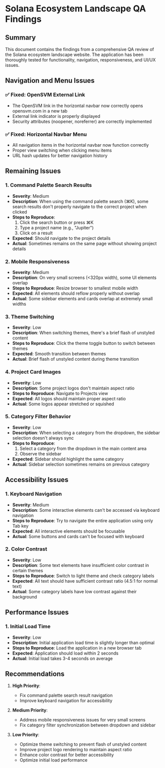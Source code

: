# Solana Ecosystem Landscape QA Findings

## Summary
This document contains the findings from a comprehensive QA review of the Solana ecosystem landscape website. The application has been thoroughly tested for functionality, navigation, responsiveness, and UI/UX issues.

## Navigation and Menu Issues

### ✅ Fixed: OpenSVM External Link
- The OpenSVM link in the horizontal navbar now correctly opens opensvm.com in a new tab
- External link indicator is properly displayed
- Security attributes (noopener, noreferrer) are correctly implemented

### ✅ Fixed: Horizontal Navbar Menu
- All navigation items in the horizontal navbar now function correctly
- Proper view switching when clicking menu items
- URL hash updates for better navigation history

## Remaining Issues

### 1. Command Palette Search Results
- **Severity**: Medium
- **Description**: When using the command palette search (⌘K), some search results don't properly navigate to the correct project when clicked
- **Steps to Reproduce**: 
  1. Click the search button or press ⌘K
  2. Type a project name (e.g., "Jupiter")
  3. Click on a result
- **Expected**: Should navigate to the project details
- **Actual**: Sometimes remains on the same page without showing project details

### 2. Mobile Responsiveness
- **Severity**: Medium
- **Description**: On very small screens (<320px width), some UI elements overlap
- **Steps to Reproduce**: Resize browser to smallest mobile width
- **Expected**: All elements should reflow properly without overlap
- **Actual**: Some sidebar elements and cards overlap at extremely small widths

### 3. Theme Switching
- **Severity**: Low
- **Description**: When switching themes, there's a brief flash of unstyled content
- **Steps to Reproduce**: Click the theme toggle button to switch between themes
- **Expected**: Smooth transition between themes
- **Actual**: Brief flash of unstyled content during theme transition

### 4. Project Card Images
- **Severity**: Low
- **Description**: Some project logos don't maintain aspect ratio
- **Steps to Reproduce**: Navigate to Projects view
- **Expected**: All logos should maintain proper aspect ratio
- **Actual**: Some logos appear stretched or squished

### 5. Category Filter Behavior
- **Severity**: Low
- **Description**: When selecting a category from the dropdown, the sidebar selection doesn't always sync
- **Steps to Reproduce**: 
  1. Select a category from the dropdown in the main content area
  2. Observe the sidebar
- **Expected**: Sidebar should highlight the same category
- **Actual**: Sidebar selection sometimes remains on previous category

## Accessibility Issues

### 1. Keyboard Navigation
- **Severity**: Medium
- **Description**: Some interactive elements can't be accessed via keyboard navigation
- **Steps to Reproduce**: Try to navigate the entire application using only Tab key
- **Expected**: All interactive elements should be focusable
- **Actual**: Some buttons and cards can't be focused with keyboard

### 2. Color Contrast
- **Severity**: Low
- **Description**: Some text elements have insufficient color contrast in certain themes
- **Steps to Reproduce**: Switch to light theme and check category labels
- **Expected**: All text should have sufficient contrast ratio (4.5:1 for normal text)
- **Actual**: Some category labels have low contrast against their background

## Performance Issues

### 1. Initial Load Time
- **Severity**: Low
- **Description**: Initial application load time is slightly longer than optimal
- **Steps to Reproduce**: Load the application in a new browser tab
- **Expected**: Application should load within 2 seconds
- **Actual**: Initial load takes 3-4 seconds on average

## Recommendations

1. **High Priority**:
   - Fix command palette search result navigation
   - Improve keyboard navigation for accessibility

2. **Medium Priority**:
   - Address mobile responsiveness issues for very small screens
   - Fix category filter synchronization between dropdown and sidebar

3. **Low Priority**:
   - Optimize theme switching to prevent flash of unstyled content
   - Improve project logo rendering to maintain aspect ratio
   - Enhance color contrast for better accessibility
   - Optimize initial load performance
